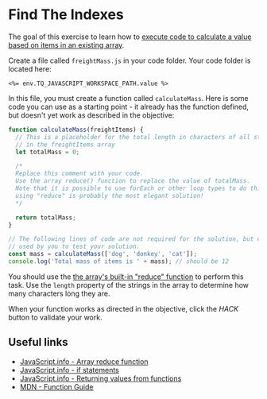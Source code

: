 # Find The Indexes

The goal of this exercise to learn how to [execute code to calculate a value based on items in an existing array](https://javascript.info/array-methods#reduce-reduceright).

Create a file called `freightMass.js` in your code folder. Your code folder is located here:

`<%= env.TQ_JAVASCRIPT_WORKSPACE_PATH.value %>`

In this file, you must create a function called `calculateMass`. Here is some code you can use as a starting point - it already has the function defined, but doesn't yet work as described in the objective:

```js
function calculateMass(freightItems) {
  // This is a placeholder for the total length in characters of all strings
  // in the freightItems array
  let totalMass = 0;

  /*
  Replace this comment with your code.
  Use the array reduce() function to replace the value of totalMass.
  Note that it is possible to use forEach or other loop types to do this, but
  using "reduce" is probably the most elegant solution!
  */

  return totalMass;
}

// The following lines of code are not required for the solution, but can be
// used by you to test your solution.
const mass = calculateMass(['dog', 'donkey', 'cat']);
console.log('Total mass of items is ' + mass); // should be 12
```

You should use the [the array's built-in "reduce" function](https://javascript.info/array-methods#reduce-reduceright) to perform this task. Use the `length` property of the strings in the array to determine how many characters long they are.

When your function works as directed in the objective, click the *HACK* button to validate your work.

## Useful links

* [JavaScript.info - Array reduce function](https://javascript.info/array-methods#reduce-reduceright)
* [JavaScript.info - if statements](https://javascript.info/ifelse)
* [JavaScript.info - Returning values from functions](https://javascript.info/function-basics#returning-a-value)
* [MDN - Function Guide](https://developer.mozilla.org/en-US/docs/Web/JavaScript/Guide/Functions)
